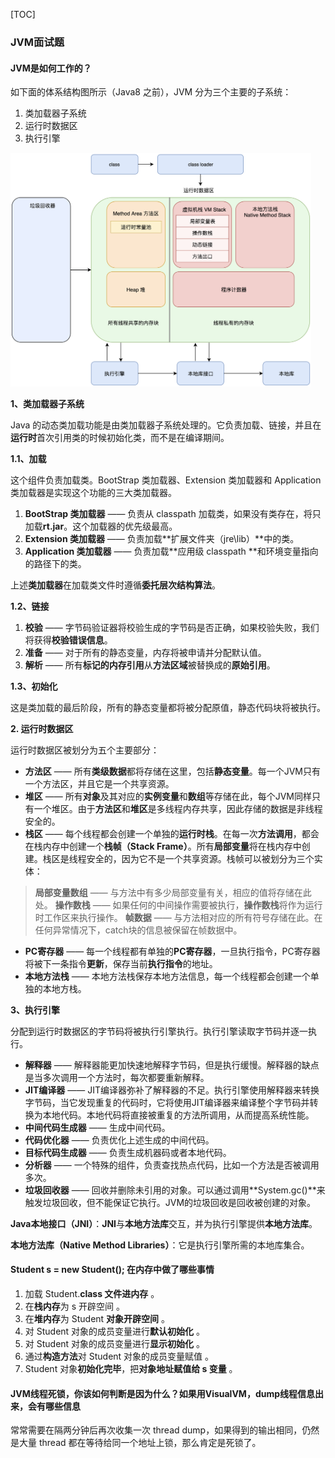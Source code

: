 [TOC]

### JVM面试题

#### JVM是如何工作的？

如下面的体系结构图所示（Java8 之前），JVM 分为三个主要的子系统：

1. 类加载器子系统
2. 运行时数据区
3. 执行引擎

<img src="assets/435918-20180701233830808-854564995.png" alt="img" style="zoom:47%;" />

**1、类加载器子系统**

Java 的动态类加载功能是由类加载器子系统处理的。它负责加载、链接，并且在**运行时**首次引用类的时候初始化类，而不是在编译期间。

**1.1、加载**

这个组件负责加载类。BootStrap 类加载器、Extension 类加载器和 Application 类加载器是实现这个功能的三大类加载器。

1. **BootStrap 类加载器** —— 负责从 classpath 加载类，如果没有类存在，将只加载**rt.jar**。这个加载器的优先级最高。
2. **Extension 类加载器** —— 负责加载**扩展文件夹（jre\lib）**中的类。
3. **Application 类加载器** —— 负责加载**应用级 classpath **和环境变量指向的路径下的类。

上述**类加载器**在加载类文件时遵循**委托层次结构算法**。

**1.2、链接**

1. **校验** —— 字节码验证器将校验生成的字节码是否正确，如果校验失败，我们将获得**校验错误信息**。
2. **准备** —— 对于所有的静态变量，内存将被申请并分配默认值。
3. **解析** —— 所有**标记的内存引用**从**方法区域**被替换成的**原始引用**。

**1.3、初始化**

这是类加载的最后阶段，所有的静态变量都将被分配原值，静态代码块将被执行。

**2. 运行时数据区**

运行时数据区被划分为五个主要部分：

- **方法区** —— 所有**类级数据**都将存储在这里，包括**静态变量**。每一个JVM只有一个方法区，并且它是一个共享资源。
- **堆区** —— 所有**对象**及其对应的**实例变量**和**数组**等存储在此，每个JVM同样只有一个堆区。由于**方法区**和**堆区**是多线程内存共享，因此存储的数据是非线程安全的。
- **栈区** —— 每个线程都会创建一个单独的**运行时栈**。在每一次**方法调用**，都会在栈内存中创建一个**栈帧（Stack Frame）**。所有**局部变量**将在栈内存中创建。栈区是线程安全的，因为它不是一个共享资源。栈帧可以被划分为三个实体：

> **局部变量数组** —— 与方法中有多少局部变量有关，相应的值将存储在此处。
> **操作数栈** —— 如果任何的中间操作需要被执行，**操作数栈**将作为运行时工作区来执行操作。
> **帧数据** —— 与方法相对应的所有符号存储在此。在任何异常情况下，catch块的信息被保留在帧数据中。

- **PC寄存器** —— 每一个线程都有单独的**PC寄存器**，一旦执行指令，PC寄存器将被下一条指令**更新**，保存当前**执行指令**的地址。
- **本地方法栈** —— 本地方法栈保存本地方法信息，每一个线程都会创建一个单独的本地方栈。

**3、执行引擎**

分配到运行时数据区的字节码将被执行引擎执行。执行引擎读取字节码并逐一执行。

- **解释器** —— 解释器能更加快速地解释字节码，但是执行缓慢。解释器的缺点是当多次调用一个方法时，每次都要重新解释。
- **JIT编译器** —— JIT编译器弥补了解释器的不足。执行引擎使用解释器来转换字节码，当它发现重复的代码时，它将使用JIT编译器来编译整个字节码并转换为本地代码。本地代码将直接被重复的方法所调用，从而提高系统性能。
- **中间代码生成器** —— 生成中间代码。
- **代码优化器** —— 负责优化上述生成的中间代码。
- **目标代码生成器** —— 负责生成机器码或者本地代码。
- **分析器** —— 一个特殊的组件，负责查找热点代码，比如一个方法是否被调用多次。
- **垃圾回收器** —— 回收并删除未引用的对象。可以通过调用**System.gc()**来触发垃圾回收，但不能保证它执行。JVM的垃圾回收是回收被创建的对象。

**Java本地接口（JNI）**：**JNI**与**本地方法库**交互，并为执行引擎提供**本地方法库**。

**本地方法库（Native Method Libraries）**：它是执行引擎所需的本地库集合。



#### Student s = new Student(); 在内存中做了哪些事情

1. 加载 Student.**class 文件进内存** 。
2. 在**栈内存**为 s 开辟空间 。
3. 在**堆内存**为 Student **对象开辟空间** 。
4. 对 Student 对象的成员变量进行**默认初始化** 。
5. 对 Student 对象的成员变量进行**显示初始化** 。
6. 通过**构造方法**对 Student 对象的成员变量赋值 。
7. Student 对象**初始化完毕**，把**对象地址赋值给 s 变量** 。



#### JVM线程死锁，你该如何判断是因为什么？如果用VisualVM，dump线程信息出来，会有哪些信息

常常需要在隔两分钟后再次收集一次 thread dump，如果得到的输出相同，仍然是大量 thread 都在等待给同一个地址上锁，那么肯定是死锁了。